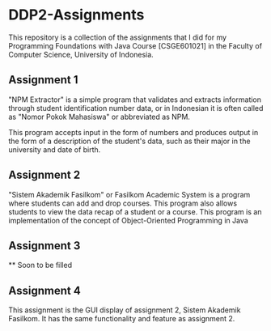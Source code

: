 # DDP2-Assignments
This repository is a collection of the assignments that I did for my Programming Foundations with Java Course [CSGE601021] in the Faculty of Computer Science, University of Indonesia.

## Assignment 1
"NPM Extractor" is a simple program that validates and extracts information through student identification number data, or in Indonesian it is often called as "Nomor Pokok Mahasiswa" or abbreviated as NPM.

This program accepts input in the form of numbers and produces output in the form of a description of the student's data, such as their major in the university and date of birth.

## Assignment 2
"Sistem Akademik Fasilkom" or Fasilkom Academic System is a program where students can add and drop courses. This program also allows students to view the data recap of a student or a course. This program is an implementation of the concept of Object-Oriented Programming in Java

## Assignment 3
** Soon to be filled

## Assignment 4
This assignment is the GUI display of assignment 2, Sistem Akademik Fasilkom. It has the same functionality and feature as assignment 2.
